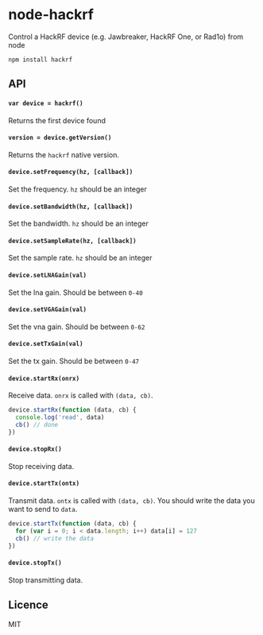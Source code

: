 # node-hackrf

Control a HackRF device (e.g. Jawbreaker, HackRF One, or Rad1o) from node

```
npm install hackrf
```

## API

#### `var device = hackrf()`

Returns the first device found

#### `version = device.getVersion()`

Returns the `hackrf` native version.

#### `device.setFrequency(hz, [callback])`

Set the frequency. `hz` should be an integer

#### `device.setBandwidth(hz, [callback])`

Set the bandwidth. `hz` should be an integer

#### `device.setSampleRate(hz, [callback])`

Set the sample rate. `hz` should be an integer

#### `device.setLNAGain(val)`

Set the lna gain. Should be between `0-40`

#### `device.setVGAGain(val)`

Set the vna gain. Should be between `0-62`

#### `device.setTxGain(val)`

Set the tx gain. Should be between `0-47`

#### `device.startRx(onrx)`

Receive data. `onrx` is called with `(data, cb)`.

``` js
device.startRx(function (data, cb) {
  console.log('read', data)
  cb() // done
})
```

#### `device.stopRx()`

Stop receiving data.

#### `device.startTx(ontx)`

Transmit data. `ontx` is called with `(data, cb)`.
You should write the data you want to send to `data`.

``` js
device.startTx(function (data, cb) {
  for (var i = 0; i < data.length; i++) data[i] = 127
  cb() // write the data
})
```

#### `device.stopTx()`

Stop transmitting data.

## Licence

MIT
